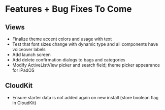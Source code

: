 # Features + Bug Fixes To Come

## Views
- Finalize theme accent colors and usage with text
- Test that font sizes change with dynamic type and all components have voiceover labels
- Add launch screen
- Add delete confirmation dialogs to bags and categories
- Modify ActiveListView picker and search field; theme picker appearance for iPadOS

## CloudKit
- Ensure starter data is not added again on new install (store boolean flag in CloudKit)
